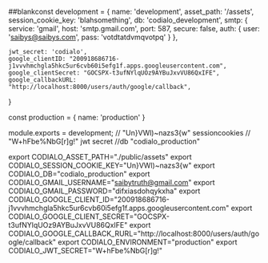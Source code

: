 ##blankconst development = {
    name: 'development',
    asset_path: '/assets',
    session_cookie_key: 'blahsomething',
    db: 'codialo_development',
    smtp: {
        service: 'gmail',
        host: 'smtp.gmail.com',
        port: 587,
        secure: false,
        auth: {
            user: 'saibys@saibys.com',
            pass: 'votdtatdvmqvotpq'
        }
    },
   
    
    jwt_secret: 'codialo',
    google_clientID: "200918686716-j1vvvhmchgla5hkc5ur6cvb60i5efg1f.apps.googleusercontent.com",
    google_clientSecret: "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",
    google_callbackURL: "http://localhost:8000/users/auth/google/callback",
}


const production =  {
    name: 'production'
}



module.exports = development;
// "Un}VWl)~nazs3{w" sessioncookies 
   // "W+hFbe%NbG[r]g!"  jwt secret
   //db "codialo_production"

export CODIALO_ASSET_PATH="./public/assets"
export CODIALO_SESSION_COOKIE_KEY="Un}VWl)~nazs3{w"
export CODIALO_DB="codialo_production"
export CODIALO_GMAIL_USERNAME="saibytruth@gmail.com"
export CODIALO_GMAIL_PASSWORD="difxiasdohqykxha"
export CODIALO_GOOGLE_CLIENT_ID="200918686716-j1vvvhmchgla5hkc5ur6cvb60i5efg1f.apps.googleusercontent.com"
export CODIALO_GOOGLE_CLIENT_SECRET="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"
export CODIALO_GOOGLE_CALLBACK_RURL="http://localhost:8000/users/auth/google/callback"
export CODIALO_ENVIRONMENT="production"
export CODIALO_JWT_SECRET="W+hFbe%NbG[r]g!"